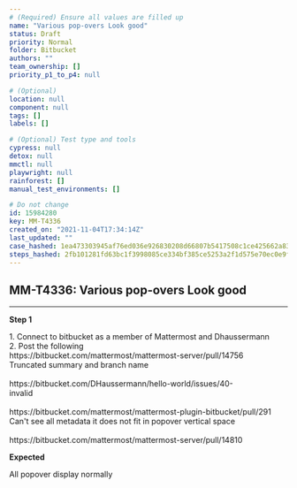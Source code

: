 ```yaml
---
# (Required) Ensure all values are filled up
name: "Various pop-overs Look good"
status: Draft
priority: Normal
folder: Bitbucket
authors: ""
team_ownership: []
priority_p1_to_p4: null

# (Optional)
location: null
component: null
tags: []
labels: []

# (Optional) Test type and tools
cypress: null
detox: null
mmctl: null
playwright: null
rainforest: []
manual_test_environments: []

# Do not change
id: 15984280
key: MM-T4336
created_on: "2021-11-04T17:34:14Z"
last_updated: ""
case_hashed: 1ea473303945af76ed036e926830208d66807b5417508c1ce425662a83cde038955d4169d36bea9e07d5c3b71d497c68
steps_hashed: 2fb101281fd63bc1f3998085ce334bf385ce5253a2f1d575e70ec0e9fd2e87525c795ec2d5f113fe0265a0060f0b336c
---
```


<!-- (Auto-generated) Based on frontmatter's "key" and "name" -->

## MM-T4336: Various pop-overs Look good

---

**Step 1**

1\. Connect to bitbucket as a member of Mattermost and Dhaussermann\
2\. Post the following\
https\://bitbucket.com/mattermost/mattermost-server/pull/14756\
Truncated summary and branch name\
\
https\://bitbucket.com/DHaussermann/hello-world/issues/40-\
invalid\
\
https\://bitbucket.com/mattermost/mattermost-plugin-bitbucket/pull/291\
Can't see all metadata it does not fit in popover vertical space\
\
https\://bitbucket.com/mattermost/mattermost-server/pull/14810

**Expected**

All popover display normally
